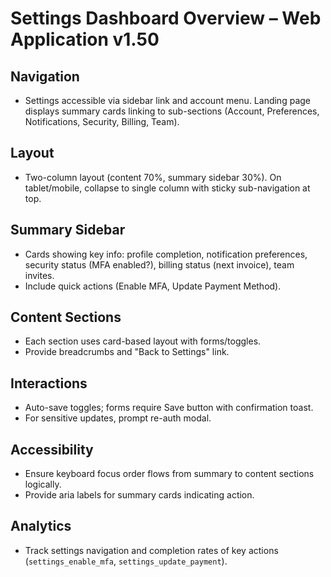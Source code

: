# Settings Dashboard Overview – Web Application v1.50

## Navigation
- Settings accessible via sidebar link and account menu. Landing page displays summary cards linking to sub-sections (Account, Preferences, Notifications, Security, Billing, Team).

## Layout
- Two-column layout (content 70%, summary sidebar 30%). On tablet/mobile, collapse to single column with sticky sub-navigation at top.

## Summary Sidebar
- Cards showing key info: profile completion, notification preferences, security status (MFA enabled?), billing status (next invoice), team invites.
- Include quick actions (Enable MFA, Update Payment Method).

## Content Sections
- Each section uses card-based layout with forms/toggles.
- Provide breadcrumbs and "Back to Settings" link.

## Interactions
- Auto-save toggles; forms require Save button with confirmation toast.
- For sensitive updates, prompt re-auth modal.

## Accessibility
- Ensure keyboard focus order flows from summary to content sections logically.
- Provide aria labels for summary cards indicating action.

## Analytics
- Track settings navigation and completion rates of key actions (`settings_enable_mfa`, `settings_update_payment`).
